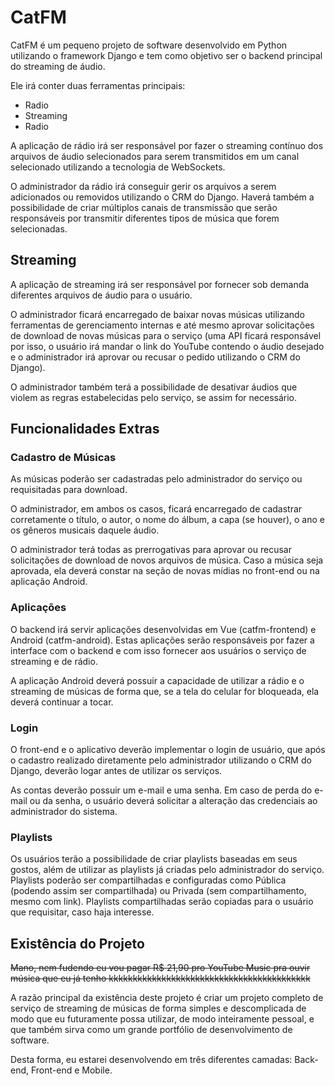 # CatFM

CatFM é um pequeno projeto de software desenvolvido em Python utilizando o framework Django e tem como objetivo ser o backend principal do streaming de áudio.

Ele irá conter duas ferramentas principais:

- Radio
- Streaming
- Radio

A aplicação de rádio irá ser responsável por fazer o streaming contínuo dos arquivos de áudio selecionados para serem transmitidos em um canal selecionado utilizando a tecnologia de WebSockets.

O administrador da rádio irá conseguir gerir os arquivos a serem adicionados ou removidos utilizando o CRM do Django. Haverá também a possibilidade de criar múltiplos canais de transmissão que serão responsáveis por transmitir diferentes tipos de música que forem selecionadas.

## Streaming

A aplicação de streaming irá ser responsável por fornecer sob demanda diferentes arquivos de áudio para o usuário.

O administrador ficará encarregado de baixar novas músicas utilizando ferramentas de gerenciamento internas e até mesmo aprovar solicitações de download de novas músicas para o serviço (uma API ficará responsável por isso, o usuário irá mandar o link do YouTube contendo o áudio desejado e o administrador irá aprovar ou recusar o pedido utilizando o CRM do Django).

O administrador também terá a possibilidade de desativar áudios que violem as regras estabelecidas pelo serviço, se assim for necessário.

## Funcionalidades Extras

### Cadastro de Músicas

As músicas poderão ser cadastradas pelo administrador do serviço ou requisitadas para download.

O administrador, em ambos os casos, ficará encarregado de cadastrar corretamente o título, o autor, o nome do álbum, a capa (se houver), o ano e os gêneros musicais daquele áudio.

O administrador terá todas as prerrogativas para aprovar ou recusar solicitações de download de novos arquivos de música. Caso a música seja aprovada, ela deverá constar na seção de novas mídias no front-end ou na aplicação Android.

### Aplicações

O backend irá servir aplicações desenvolvidas em Vue (catfm-frontend) e Android (catfm-android). Estas aplicações serão responsáveis por fazer a interface com o backend e com isso fornecer aos usuários o serviço de streaming e de rádio.

A aplicação Android deverá possuir a capacidade de utilizar a rádio e o streaming de músicas de forma que, se a tela do celular for bloqueada, ela deverá continuar a tocar.

### Login

O front-end e o aplicativo deverão implementar o login de usuário, que após o cadastro realizado diretamente pelo administrador utilizando o CRM do Django, deverão logar antes de utilizar os serviços.

As contas deverão possuir um e-mail e uma senha. Em caso de perda do e-mail ou da senha, o usuário deverá solicitar a alteração das credenciais ao administrador do sistema.

### Playlists

Os usuários terão a possibilidade de criar playlists baseadas em seus gostos, além de utilizar as playlists já criadas pelo administrador do serviço. Playlists poderão ser compartilhadas e configuradas como Pública (podendo assim ser compartilhada) ou Privada (sem compartilhamento, mesmo com link). Playlists compartilhadas serão copiadas para o usuário que requisitar, caso haja interesse.

## Existência do Projeto

<s>Mano, nem fudendo eu vou pagar R$ 21,90 pro YouTube Music pra ouvir música que eu já tenho kkkkkkkkkkkkkkkkkkkkkkkkkkkkkkkkkkkkkkkkkk</s>

A razão principal da existência deste projeto é criar um projeto completo de serviço de streaming de músicas de forma simples e descomplicada de modo que eu futuramente possa utilizar, de modo inteiramente pessoal, e que também sirva como um grande portfólio de desenvolvimento de software.

Desta forma, eu estarei desenvolvendo em três diferentes camadas: Back-end, Front-end e Mobile.

